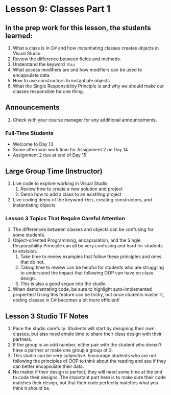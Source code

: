 # Lesson 9: Classes Part 1

## In the prep work for this lesson, the students learned:

1. What a class is in C# and how instantiating classes creates objects in Visual Studio.
1. Review the difference between fields and methods.
1. Understand the keyword `this`
1. What access modifiers are and how modifiers can be used to encapsulate data.
1. How to use constructors to instantiate objects
1. What the Single Responsibility Principle is and why we should make our classes responsible for one thing.

## Announcements

1. Check with your course manager for any additional announcements.

### Full-Time Students

* Welcome to Day 13
* Some afternoon work time for Assignment 2 on Day 14
* Assignment 2 due at end of Day 15

## Large Group Time (Instructor)

1. Live code to explore working in Visual Studio
    1. Review how to create a new solution and project
    1. Demo how to add a class to an existiting project
1. Live coding demo of the keyword `this`, creating constructors, and instantiating objects

### Lesson 3 Topics That Require Careful Attention

1. The differences between classes and objects can be confusing for some students.
1. Object-oriented Programming, encapsulation, and the Single Responsibility Principle can all be very confusing and hard for students to envision.
    1. Take time to review examples that follow these principles and ones that do not.
    1. Taking time to review can be helpful for students who are struggling to understand the impact that following OOP can have on class design.
    1. This is also a good segue into the studio.
1. When demonstrating code, be sure to highlight auto-implemented properties! Using this feature can be tricky, but once students master it, coding classes in C# becomes a bit more efficient!

## Lesson 3 Studio TF Notes

1. Pace the studio carefully. Students will start by designing their own classes, but also need ample time to share their class design with their partners.
1. If the group is an odd number, either pair with the student who doesn't have a partner or make one group a group of 3.
1. This studio can be very subjective. Encourage students who are not following the principles of OOP to think about the reading and see if they can better encapsulate their data.
1. No matter if their design is perfect, they will need some time at the end to code their designs. The important part here is to make sure their code matches their design, not that their code perfectly matches what you think it should be.
